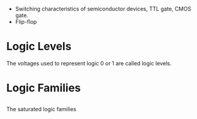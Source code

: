 - Switching characteristics of semiconductor devices, TTL gate, CMOS gate.
- Flip-flop

# Logic Levels
The voltages used to represent logic 0 or 1 are called logic levels. 

# Logic Families

## 
The saturated logic families